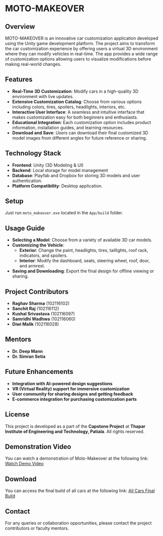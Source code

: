 # MOTO-MAKEOVER

## Overview
MOTO-MAKEOVER is an innovative car customization application developed using the Unity game development platform. The project aims to transform the car customization experience by offering users a virtual 3D environment where they can modify vehicles in real-time. The app provides a wide range of customization options allowing users to visualize modifications before making real-world changes.

## Features

- **Real-Time 3D Customization**: Modify cars in a high-quality 3D environment with live updates.
- **Extensive Customization Catalog**: Choose from various options including colors, tires, spoilers, headlights, interiors, etc.
- **Interactive User Interface**: A seamless and intuitive interface that makes customization easy for both beginners and enthusiasts.
- **Educational Integration**: Each customization option includes product information, installation guides, and learning resources.
- **Download and Save**: Users can download their final customized 3D model images from different angles for future reference or sharing.

## Technology Stack

- **Frontend**: Unity (3D Modeling & UI)
- **Backend**: Local storage for model management
- **Database**: Playfab and Dropbox for storing 3D models and user authentication.
- **Platform Compatibility**: Desktop application.

## Setup

Just run `moto_makeover.exe` located in the `App/build` folder.

## Usage Guide

- **Selecting a Model**: Choose from a variety of available 3D car models.
- **Customizing the Vehicle**:
  - **Exterior**: Change the paint, headlights, tires, taillights, roof rack, indicators, and spoilers.
  - **Interior**: Modify the dashboard, seats, steering wheel, roof, door, and armrest.
- **Saving and Downloading**: Export the final design for offline viewing or sharing.

## Project Contributors

- **Raghav Sharma** (102116102)
- **Sanchit Raj** (102116112)
- **Kushal Srivastava** (102116097)
- **Samridhi Wadhwa** (102116060)
- **Diwi Malik** (102116028)

## Mentors

- **Dr. Deep Mann**
- **Dr. Simran Setia**

## Future Enhancements

- **Integration with AI-powered design suggestions**
- **VR (Virtual Reality) support for immersive customization**
- **User community for sharing designs and getting feedback**
- **E-commerce integration for purchasing customization parts**

## License

This project is developed as a part of the **Capstone Project** at **Thapar Institute of Engineering and Technology, Patiala**. All rights reserved.

## Demonstration Video

You can watch a demonstration of Moto-Makeover at the following link:
[Watch Demo Video](https://github.com/raghavs12/Moto-Makeover/blob/main/Moto-Makeover%20Demonstration/video2292119003.mp4)

## Download

You can access the final build of all cars at the following link:
[All Cars Final Build](https://drive.google.com/drive/folders/1GpNyO7szVpGgcpzxBOj9SIO3HPmXJyyB?usp=drive_link)

## Contact

For any queries or collaboration opportunities, please contact the project contributors or faculty mentors.

